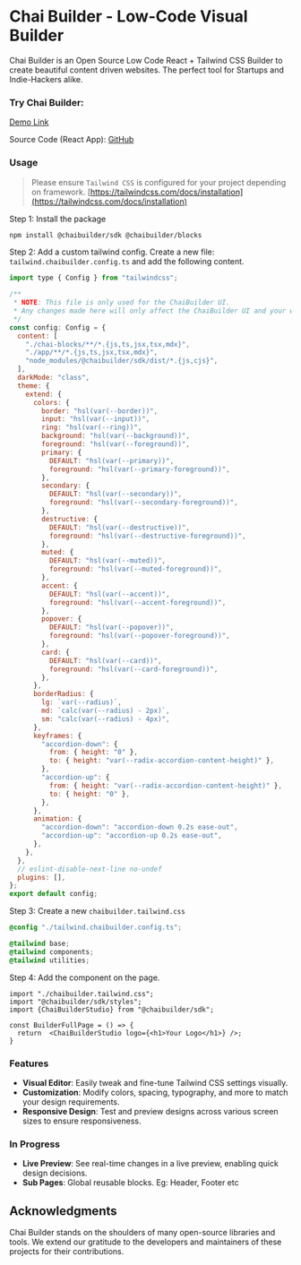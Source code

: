 # Chai Builder - Low-Code Visual Builder

Chai Builder is an Open Source Low Code React + Tailwind CSS Builder to create beautiful content driven websites. The perfect tool for Startups and Indie-Hackers alike.


### Try Chai Builder:

[Demo Link](https://chaibuilder-demo.vercel.app)

Source Code (React App): [GitHub](https://github.com/surajair/demo)


### Usage

> Please ensure `Tailwind CSS` is configured for your project depending on framework. [https://tailwindcss.com/docs/installation](https://tailwindcss.com/docs/installation)

Step 1: Install the package
```bash
npm install @chaibuilder/sdk @chaibuilder/blocks
```

Step 2: Add a custom tailwind config.
Create a new file: `tailwind.chaibuilder.config.ts` and add the following content.
```js
import type { Config } from "tailwindcss";

/**
 * NOTE: This file is only used for the ChaiBuilder UI.
 * Any changes made here will only affect the ChaiBuilder UI and your website will not be affected.
 */
const config: Config = {
  content: [
    "./chai-blocks/**/*.{js,ts,jsx,tsx,mdx}",
    "./app/**/*.{js,ts,jsx,tsx,mdx}",
    "node_modules/@chaibuilder/sdk/dist/*.{js,cjs}",
  ],
  darkMode: "class",
  theme: {
    extend: {
      colors: {
        border: "hsl(var(--border))",
        input: "hsl(var(--input))",
        ring: "hsl(var(--ring))",
        background: "hsl(var(--background))",
        foreground: "hsl(var(--foreground))",
        primary: {
          DEFAULT: "hsl(var(--primary))",
          foreground: "hsl(var(--primary-foreground))",
        },
        secondary: {
          DEFAULT: "hsl(var(--secondary))",
          foreground: "hsl(var(--secondary-foreground))",
        },
        destructive: {
          DEFAULT: "hsl(var(--destructive))",
          foreground: "hsl(var(--destructive-foreground))",
        },
        muted: {
          DEFAULT: "hsl(var(--muted))",
          foreground: "hsl(var(--muted-foreground))",
        },
        accent: {
          DEFAULT: "hsl(var(--accent))",
          foreground: "hsl(var(--accent-foreground))",
        },
        popover: {
          DEFAULT: "hsl(var(--popover))",
          foreground: "hsl(var(--popover-foreground))",
        },
        card: {
          DEFAULT: "hsl(var(--card))",
          foreground: "hsl(var(--card-foreground))",
        },
      },
      borderRadius: {
        lg: `var(--radius)`,
        md: `calc(var(--radius) - 2px)`,
        sm: "calc(var(--radius) - 4px)",
      },
      keyframes: {
        "accordion-down": {
          from: { height: "0" },
          to: { height: "var(--radix-accordion-content-height)" },
        },
        "accordion-up": {
          from: { height: "var(--radix-accordion-content-height)" },
          to: { height: "0" },
        },
      },
      animation: {
        "accordion-down": "accordion-down 0.2s ease-out",
        "accordion-up": "accordion-up 0.2s ease-out",
      },
    },
  },
  // eslint-disable-next-line no-undef
  plugins: [],
};
export default config;

```

Step 3: Create a new `chaibuilder.tailwind.css`
```css
@config "./tailwind.chaibuilder.config.ts";

@tailwind base;
@tailwind components;
@tailwind utilities;
```

Step 4: Add the component on the page.
```tsx
import "./chaibuilder.tailwind.css";
import "@chaibuilder/sdk/styles";
import {ChaiBuilderStudio} from "@chaibuilder/sdk";

const BuilderFullPage = () => {
  return  <ChaiBuilderStudio logo={<h1>Your Logo</h1>} />;
}
```


### Features

- **Visual Editor**: Easily tweak and fine-tune Tailwind CSS settings visually.
- **Customization**: Modify colors, spacing, typography, and more to match your design requirements.
- **Responsive Design**: Test and preview designs across various screen sizes to ensure responsiveness.

### In Progress
- **Live Preview**: See real-time changes in a live preview, enabling quick design decisions.
- **Sub Pages**: Global reusable blocks. Eg: Header, Footer etc

## Acknowledgments

Chai Builder stands on the shoulders of many open-source libraries and tools. We extend our gratitude to the developers and maintainers of these projects for their contributions.
